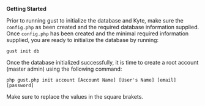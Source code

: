**Getting Started**

Prior to running gust to initialize the database and Kyte, make sure the `config.php` as been created and the required database information supplied. Once `config.php` has been created and the minimal required information supplied, you are ready to initialize the database by running:

```
gust init db
```

Once the database initialized successfully, it is time to create a root account (master admin) using the following command:
```
php gust.php init account [Account Name] [User's Name] [email] [password]
```

Make sure to replace the values in the square brakets.
